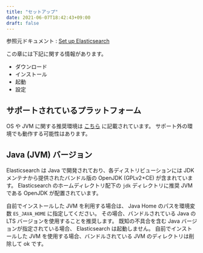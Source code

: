 ```yaml
---
title: "セットアップ"
date: 2021-06-07T18:42:43+09:00
draft: false
---
```


参照元ドキュメント : [Set up Elasticsearch](https://www.elastic.co/guide/en/elasticsearch/reference/current/setup.html)

この章には下記に関する情報があります。

* ダウンロード
* インストール
* 起動
* 設定

## サポートされているプラットフォーム
OS や JVM に関する推奨環境は [こちら](https://www.elastic.co/support/matrix) に記載されています。
サポート外の環境でも動作する可能性はあります。

## Java (JVM) バージョン
Elasticsearch は Java で開発されており、各ディストリビューションには JDK メンテナから提供されたバンドル版の OpenJDK (GPLv2+CE) が含まれています。
Elasticsearch のホームディレクトリ配下の `jdk` ディレクトリに推奨 JVM である OpenJDK が配置されています。

自前でインストールした JVM を利用する場合は、 Java Home のパスを環境変数 `ES_JAVA_HOME` に指定してください。
その場合、バンドルされている Java の LTS バージョンを使用することを推奨します。
既知の不具合を含む Java バージョンが指定されている場合、 Elasticsearch は起動しません。
自前でインストールした JVM を使用する場合、バンドルされている JVM のディレクトリは削除して ok です。
